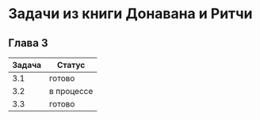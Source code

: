 # Задачи из книги Донавана и Ритчи

## Глава 3

Задача | Статус
------ | ------
3.1    | готово
3.2    | в процессе
3.3    | готово
